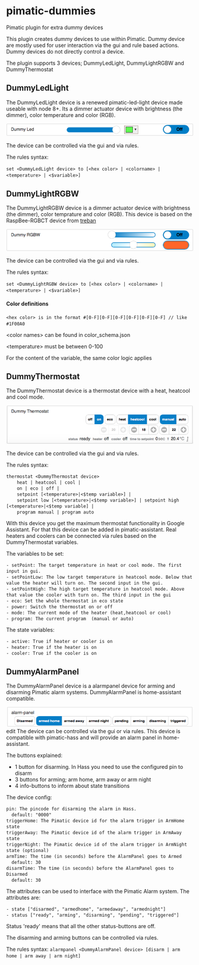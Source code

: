 # pimatic-dummies
Pimatic plugin for extra dummy devices

This plugin creates dummy devices to use within Pimatic. Dummy device are mostly used for user interaction via the gui and rule based actions. Dummy devices do not directly control a device.

The plugin supports 3 devices; DummyLedLight, DummyLightRGBW and DummyThermostat

DummyLedLight
----
The DummyLedLight device is a renewed pimatic-led-light device made useable with node 8+. Its a dimmer actuator device with brightness (the dimmer), color temperature and color (RGB).

![](/screens/dummy-led.png)

The device can be controlled via the gui and via rules.

The rules syntax:

`
set <DummyLedLight device> to [<hex color> | <colorname> | <temperature> | <$variable>]
`

DummyLightRGBW
----
The DummyLightRGBW device is a dimmer actuator device with brightness (the dimmer), color temprature and color (RGB).
This device is based on the RaspBee-RGBCT device from [treban](https://github.com/treban/pimatic-raspbee)

![](/screens/dummy-rgbw.png)

The device can be controlled via the gui and via rules.

The rules syntax:

`
set <DummyLightRGBW device> to [<hex color> | <colorname> | <temperature> | <$variable>]
`

#### Color definitions

`
<hex color> is in the format #[0-F][0-F][0-F][0-F][0-F][0-F] // like #1F00A0
`

\<color names> can be found in color_schema.json

\<temperature> must be between 0-100

For the content of the variable, the same color logic applies

DummyThermostat
----
The DummyThermostat device is a thermostat device with a heat, heatcool and cool mode.

![](/screens/dummy-thermostat.png)

The device can be controlled via the gui and via rules.

The rules syntax:

```
thermostat <DummyThermostat device>
    heat | heatcool | cool |
    on | eco | off |
    setpoint [<temperature>|<$temp variable>] |
    setpoint low [<temperature>|<$temp variable>] | setpoint high [<temperature>|<$temp variable] |
    program manual | program auto
```
With this device you get the maximum thermostat functionality in Google Assistant. For that this device can be added in pimatic-assistant.
Real heaters and coolers can be connected via rules based on the DummyThermostat variables.

The variables to be set:
```
- setPoint: The target temperature in heat or cool mode. The first input in gui.
- setPointLow: The low target temperature in heatcool mode. Below that value the heater will turn on. The second input in the gui.
- setPointHigh: The high target temperature in heatcool mode. Above that value the cooler with turn on. The third input in the gui
- eco: Set the whole thermostat in eco state
- power: Switch the thermostat on or off
- mode: The current mode of the heater (heat,heatcool or cool)
- program: The current program  (manual or auto)
```

The state variables:
```
- active: True if heater or cooler is on
- heater: True if the heater is on
- cooler: True if the cooler is on
```

DummyAlarmPanel
----
The DummyAlarmPanel device is a alarmpanel device for arming and disarming Pimatic alarm systems. DummyAlarmPanel is home-assistant compatible.

![](/screens/dummy-alarmpanel.png)
<br />edit
The device can be controlled via the gui or via rules. This device is compatible with pimatic-hass and will provide an alarm panel in home-assistant.

The buttons explained:
- 1 button for disarming. In Hass you need to use the configured pin to disarm
- 3 buttons for arming; arm home, arm away or arm night
- 4 info-buttons to inform about state transitions

The device config:
```
pin: The pincode for disarming the alarm in Hass.
  default: "0000"
triggerHome: The Pimatic device id for the alarm trigger in ArmHome state
triggerAway: The Pimatic device id of the alarm trigger in ArmAway state
triggerNight: The Pimatic device id of the alarm trigger in ArmNight state (optional)
armTime: The time (in seconds) before the AlarmPanel goes to Armed
  default: 30
disarmTime: The time (in seconds) before the AlarmPanel goes to Disarmed
  default: 30
```
The attributes can be used to interface with the Pimatic Alarm system. The attributes are:
```
- state ["disarmed", "armedhome", "armedaway", "armednight"]
- status ["ready", "arming", "disarming", "pending", "triggered"]
```
Status 'ready' means that all the other status-buttons are off.

The disarming and arming buttons can be controlled via rules.

The rules syntax:
`
alarmpanel <DummyAlarmPanel device> [disarm | arm home | arm away | arm night]
`
